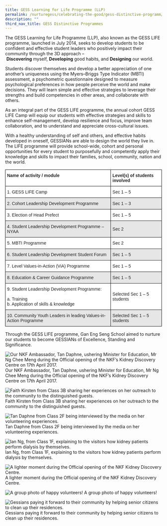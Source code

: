 ```yaml
---
title: GESS Learning for Life Programme (LLP)
permalink: /nurturegess/celebrating-the-good/gess-distinctive-programm/gess-learning-for-life-programme-llp/
description: ""
third_nav_title: GESS Distinctive Programmes
---
```

The GESS Learning for Life Programme (LLP), also known as the GESS LIFE programme, launched in July 2014, seeks to develop students to be confident and effective student leaders who positively impact their community through the 3D approach – **Discovering** myself, **Developing** good habits, and **Designing** our world.

Students discover themselves and develop a better appreciation of one another’s uniqueness using the Myers–Briggs Type Indicator (MBTI) assessment, a psychometric questionnaire designed to measure psychological preferences in how people perceive the world and make decisions. They will learn simple and effective strategies to leverage their strengths and build competencies in other areas, and collaborate with others.

As an integral part of the GESS LIFE programme, the annual cohort GESS LIFE Camp will equip our students with effective strategies and skills to enhance self-management, develop resilience and focus, improve team collaboration, and to understand and appreciate cross-cultural issues.

With a healthy understanding of self and others, and effective habits developed in oneself, GESSIANs are able to design the world they live in. The LIFE programme will provide school-wide, cohort and personal opportunities for every student to purposefully and competently apply their knowledge and skills to impact their families, school, community, nation and the world.

<style type="text/css">
.tg  {border-collapse:collapse;border-spacing:0;}
.tg td{border-color:black;border-style:solid;border-width:1px;font-family:Arial, sans-serif;font-size:14px;
  overflow:hidden;padding:10px 5px;word-break:normal;}
.tg th{border-color:black;border-style:solid;border-width:1px;font-family:Arial, sans-serif;font-size:14px;
  font-weight:normal;overflow:hidden;padding:10px 5px;word-break:normal;}
.tg .tg-l2bf{background-color:#FFF;color:#222;font-weight:bold;text-align:left;vertical-align:top}
.tg .tg-h5mn{background-color:#E6E6E6;color:#222;text-align:left;vertical-align:middle}
.tg .tg-1ppo{background-color:#FFF;color:#222;text-align:left;vertical-align:middle}
</style>
<table class="tg">
<thead>
  <tr>
    <th class="tg-l2bf"><span style="font-weight:bold">Name of activity / module</span></th>
    <th class="tg-l2bf"><span style="font-weight:bold">Level(s) of students involved</span></th>
  </tr>
</thead>
<tbody>
  <tr>
    <td class="tg-1ppo">1. GESS LIFE Camp</td>
    <td class="tg-1ppo">Sec 1 – 5</td>
  </tr>
  <tr>
    <td class="tg-h5mn">2. Cohort Leadership Development Programme</td>
    <td class="tg-h5mn">Sec 1 – 3</td>
  </tr>
  <tr>
    <td class="tg-1ppo">3. Election of Head Prefect</td>
    <td class="tg-1ppo">Sec 1 – 5</td>
  </tr>
  <tr>
    <td class="tg-h5mn">4. Student Leadership Development Programme – NYAA</td>
    <td class="tg-h5mn">Sec 2</td>
  </tr>
  <tr>
    <td class="tg-1ppo">5. MBTI Programme</td>
    <td class="tg-1ppo">Sec 2</td>
  </tr>
  <tr>
    <td class="tg-h5mn">6. Student Leadership Development Student Forum</td>
    <td class="tg-h5mn">Sec 1 – 5</td>
  </tr>
  <tr>
    <td class="tg-1ppo">7. Level Values-in-Action (ViA) Programme</td>
    <td class="tg-1ppo">Sec 1 – 5</td>
  </tr>
  <tr>
    <td class="tg-h5mn">8. Education &amp; Career Guidance Programme</td>
    <td class="tg-h5mn">Sec 1 – 5</td>
  </tr>
  <tr>
    <td class="tg-1ppo">9. Student Leadership Development Programme:<br><br>a. Training<br>b. Application of skills &amp; knowledge</td>
    <td class="tg-1ppo">Selected Sec 1 – 5 students</td>
  </tr>
  <tr>
    <td class="tg-h5mn">10. Community Youth Leaders in leading Values-in-Action Programme</td>
    <td class="tg-h5mn">Selected Sec 1 – 5 students</td>
  </tr>
</tbody>
</table>

Through the GESS LIFE programme, Gan Eng Seng School aimed to nurture our students to become GESSIANs of Excellence, Standing and Significance.

![Our NKF Ambassador, Tan Daphne, ushering Minister for Education, Mr Ng Chee Meng during the Official opening of the NKF’s Kidney Discovery Centre on 17th April 2017.](/images/01.jpeg)
Our NKF Ambassador, Tan Daphne, ushering Minister for Education, Mr Ng Chee Meng during the Official opening of the NKF’s Kidney Discovery Centre on 17th April 2017.

![Faith Kirsten from Class 3B sharing her experiences on her outreach to the community to the distinguished guests.](/images/02.jpeg)
Faith Kirsten from Class 3B sharing her experiences on her outreach to the community to the distinguished guests.

![Tan Daphne from Class 2F being interviewed by the media on her volunteering experiences.](/images/03.jpeg)
Tan Daphne from Class 2F being interviewed by the media on her volunteering experiences.

![Ian Ng, from Class 1F, explaining to the visitors how kidney patients perform dialysis by themselves.](/images/04.jpeg)
Ian Ng, from Class 1F, explaining to the visitors how kidney patients perform dialysis by themselves.

![A lighter moment during the Official opening of the NKF Kidney Discovery Centre.](/images/05.jpeg)
A lighter moment during the Official opening of the NKF Kidney Discovery Centre.

![A group photo of happy volunteers!](/images/06.jpeg)
A group photo of happy volunteers!

![Gessians paying it forward to their community by helping senior citizens to clean up their residences.](/images/07.jpeg)Gessians paying it forward to their community by helping senior citizens to clean up their residences.